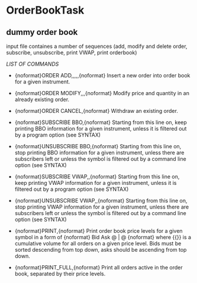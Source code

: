 # OrderBookTask
## dummy order book

input file containes a number of sequences (add, modify and delete order, subscribe, unsubscribe, print VWAP, print orderbook)


*LIST OF COMMANDS*
 * {noformat}ORDER ADD,<order id>,<symbol>,<side>,<quantity>,<price>{noformat}
Insert a new order into order book for a given instrument.

 * {noformat}ORDER MODIFY,<order id>,<quantity>,<price>{noformat}
Modify price and quantity in an already existing order.

 * {noformat}ORDER CANCEL,<order id>{noformat}
Withdraw an existing order.

 * {noformat}SUBSCRIBE BBO,<symbol>{noformat}
Starting from this line on, keep printing BBO information for a given instrument, unless it is filtered out by a program option (see SYNTAX)

 * {noformat}UNSUBSCRIBE BBO,<symbol>{noformat}
Starting from this line on, stop printing BBO information for a given instrument, unless there are subscribers left or unless the symbol is filtered out by a command line option (see SYNTAX)

 * {noformat}SUBSCRIBE VWAP,<symbol>,<quantity>{noformat}
Starting from this line on, keep printing VWAP information for a given instrument, unless it is filtered out by a program option (see SYNTAX)

 * {noformat}UNSUBSCRIBE VWAP,<symbol>,<quantity>{noformat}
Starting from this line on, stop printing VWAP information for a given instrument, unless there are subscribers left or unless the symbol is filtered out by a command line option (see SYNTAX)

 * {noformat}PRINT,<symbol>{noformat}
Print order book price levels for a given symbol in a form of
{noformat}
Bid                             Ask
<volume>@<price> | <volume>@<price>
{noformat}
where {{<volume>}} is a cumulative volume for all orders on a given price level. Bids must be sorted descending from top down, asks should be ascending from top down.

 * {noformat}PRINT_FULL,<symbol>{noformat}
Print all orders active in the order book, separated by their price levels.

